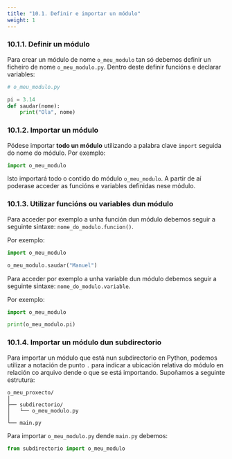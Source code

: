 ```yaml
---
title: "10.1. Definir e importar un módulo"
weight: 1
---
```


### 10.1.1. Definir un módulo

Para crear un módulo de nome `o_meu_modulo` tan só debemos definir un ficheiro de nome `o_meu_modulo.py`. Dentro deste definir funcións e declarar variables:

```python
# o_meu_modulo.py

pi = 3.14
def saudar(nome):
    print("Ola", nome)
```

### 10.1.2. Importar un módulo

Pódese importar **todo un módulo** utilizando a palabra clave `import` seguida do nome do módulo. Por exemplo:


```python
import o_meu_modulo
```

Isto importará todo o contido do módulo `o_meu_modulo`. A partir de aí poderase acceder as funcións e variables definidas nese módulo.

### 10.1.3. Utilizar funcións ou variables dun módulo

Para acceder por exemplo a unha función dun módulo debemos seguir a seguinte sintaxe: `nome_do_modulo.funcion()`.

Por exemplo:

```python
import o_meu_modulo

o_meu_modulo.saudar("Manuel")
```

Para acceder por exemplo a unha variable dun módulo debemos seguir a seguinte sintaxe: `nome_do_modulo.variable`.

Por exemplo:

```python
import o_meu_modulo

print(o_meu_modulo.pi)
```

### 10.1.4. Importar un módulo dun subdirectorio

Para importar un módulo que está nun subdirectorio en Python, podemos utilizar a notación de punto `.` para indicar a ubicación relativa do módulo en relación co arquivo dende o que se está importando. Supoñamos a seguinte estrutura:


```
o_meu_proxecto/
│
├── subdirectorio/
│   └── o_meu_modulo.py
│
└── main.py
```

Para importar `o_meu_modulo.py` dende `main.py` debemos:

```python
from subdirectorio import o_meu_modulo
```

